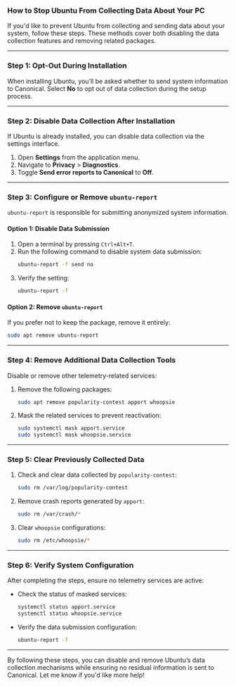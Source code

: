### **How to Stop Ubuntu From Collecting Data About Your PC**

If you'd like to prevent Ubuntu from collecting and sending data about your system, follow these steps. These methods cover both disabling the data collection features and removing related packages.

---

### **Step 1: Opt-Out During Installation**
When installing Ubuntu, you’ll be asked whether to send system information to Canonical. Select **No** to opt out of data collection during the setup process.

---

### **Step 2: Disable Data Collection After Installation**
If Ubuntu is already installed, you can disable data collection via the settings interface.

1. Open **Settings** from the application menu.
2. Navigate to **Privacy** > **Diagnostics**.
3. Toggle **Send error reports to Canonical** to **Off**.

---

### **Step 3: Configure or Remove `ubuntu-report`**
`ubuntu-report` is responsible for submitting anonymized system information.

#### Option 1: Disable Data Submission
1. Open a terminal by pressing `Ctrl+Alt+T`.
2. Run the following command to disable system data submission:
   ```bash
   ubuntu-report -f send no
   ```
3. Verify the setting:
   ```bash
   ubuntu-report -f
   ```

#### Option 2: Remove `ubuntu-report`
If you prefer not to keep the package, remove it entirely:
```bash
sudo apt remove ubuntu-report
```

---

### **Step 4: Remove Additional Data Collection Tools**
Disable or remove other telemetry-related services:

1. Remove the following packages:
   ```bash
   sudo apt remove popularity-contest apport whoopsie
   ```

2. Mask the related services to prevent reactivation:
   ```bash
   sudo systemctl mask apport.service
   sudo systemctl mask whoopsie.service
   ```

---

### **Step 5: Clear Previously Collected Data**
1. Check and clear data collected by `popularity-contest`:
   ```bash
   sudo rm /var/log/popularity-contest
   ```

2. Remove crash reports generated by `apport`:
   ```bash
   sudo rm /var/crash/*
   ```

3. Clear `whoopsie` configurations:
   ```bash
   sudo rm /etc/whoopsie/*
   ```

---

### **Step 6: Verify System Configuration**
After completing the steps, ensure no telemetry services are active:
- Check the status of masked services:
  ```bash
  systemctl status apport.service
  systemctl status whoopsie.service
  ```
- Verify the data submission configuration:
  ```bash
  ubuntu-report -f
  ```

---

By following these steps, you can disable and remove Ubuntu’s data collection mechanisms while ensuring no residual information is sent to Canonical. Let me know if you'd like more help!